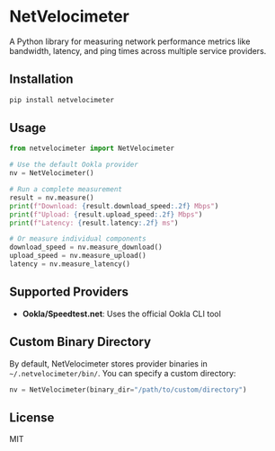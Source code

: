 # NetVelocimeter

A Python library for measuring network performance metrics like bandwidth, latency, and ping times across multiple service providers.

## Installation

```bash
pip install netvelocimeter
```

## Usage

```python
from netvelocimeter import NetVelocimeter

# Use the default Ookla provider
nv = NetVelocimeter()

# Run a complete measurement
result = nv.measure()
print(f"Download: {result.download_speed:.2f} Mbps")
print(f"Upload: {result.upload_speed:.2f} Mbps")
print(f"Latency: {result.latency:.2f} ms")

# Or measure individual components
download_speed = nv.measure_download()
upload_speed = nv.measure_upload()
latency = nv.measure_latency()
```

## Supported Providers

- **Ookla/Speedtest.net**: Uses the official Ookla CLI tool

## Custom Binary Directory

By default, NetVelocimeter stores provider binaries in `~/.netvelocimeter/bin/`. You can specify a custom directory:

```python
nv = NetVelocimeter(binary_dir="/path/to/custom/directory")
```

## License

MIT

